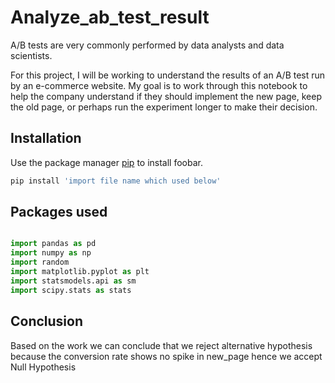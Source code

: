 # Analyze_ab_test_result

A/B tests are very commonly performed by data analysts and data scientists. 

For this project, I will be working to understand the results of an A/B test run by an e-commerce website. My goal is to work through this notebook to help the company understand if they should implement the new page, keep the old page, or perhaps run the experiment longer to make their decision.
## Installation

Use the package manager [pip](https://pip.pypa.io/en/stable/) to install foobar.

```bash
pip install 'import file name which used below'
```

## Packages used

```python

import pandas as pd
import numpy as np
import random
import matplotlib.pyplot as plt
import statsmodels.api as sm
import scipy.stats as stats

```

## Conclusion
Based on the work we can conclude that we reject alternative hypothesis because the conversion rate shows no spike in new_page hence we accept Null Hypothesis
